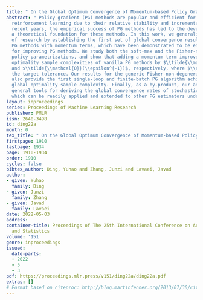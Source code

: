 ```yaml
---
title: " On the Global Optimum Convergence of Momentum-based Policy Gradient "
abstract: " Policy gradient (PG) methods are popular and efficient for large-scale
  reinforcement learning due to their relative stability and incremental nature. In
  recent years, the empirical success of PG methods has led to the development of
  a theoretical foundation for these methods. In this work, we generalize this line
  of research by establishing the first set of global convergence results of stochastic
  PG methods with momentum terms, which have been demonstrated to be efficient recipes
  for improving PG methods. We study both the soft-max and the Fisher-non-degenerate
  policy parametrizations, and show that adding a momentum term improves the global
  optimality sample complexities of vanilla PG methods by $\\tilde{\\mathcal{O}}(\\epsilon^{-1.5})$
  and $\\tilde{\\mathcal{O}}(\\epsilon^{-1})$, respectively, where $\\epsilon>0$ is
  the target tolerance. Our results for the generic Fisher-non-degenerate policy parametrizations
  also provide the first single-loop and finite-batch PG algorithm achieving an $\\tilde{O}(\\epsilon^{-3})$
  global optimality sample complexity. Finally, as a by-product, our analyses provide
  general tools for deriving the global convergence rates of stochastic PG methods,
  which can be readily applied and extended to other PG estimators under the two parametrizations. "
layout: inproceedings
series: Proceedings of Machine Learning Research
publisher: PMLR
issn: 2640-3498
id: ding22a
month: 0
tex_title: " On the Global Optimum Convergence of Momentum-based Policy Gradient "
firstpage: 1910
lastpage: 1934
page: 1910-1934
order: 1910
cycles: false
bibtex_author: Ding, Yuhao and Zhang, Junzi and Lavaei, Javad
author:
- given: Yuhao
  family: Ding
- given: Junzi
  family: Zhang
- given: Javad
  family: Lavaei
date: 2022-05-03
address:
container-title: Proceedings of The 25th International Conference on Artificial Intelligence
  and Statistics
volume: '151'
genre: inproceedings
issued:
  date-parts:
  - 2022
  - 5
  - 3
pdf: https://proceedings.mlr.press/v151/ding22a/ding22a.pdf
extras: []
# Format based on citeproc: http://blog.martinfenner.org/2013/07/30/citeproc-yaml-for-bibliographies/
---
```

